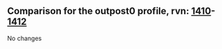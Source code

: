 ## Comparison for the outpost0 profile, rvn: [1410](https://github.com/PRO100KatYT/FortniteProfileRevisions/tree/main/profiles/outpost0/1410%20outpost0.json)-[1412](https://github.com/PRO100KatYT/FortniteProfileRevisions/tree/main/profiles/outpost0/1412%20outpost0.json)

No changes
